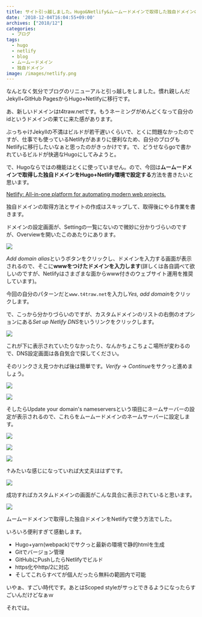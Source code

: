 ```yaml
---
title: サイト引っ越しました。Hugo&Netlify&ムームードメインで取得した独自ドメインの運用に切り替えました
date: '2018-12-04T16:04:55+09:00'
archives: ["2018/12"]
categories:
  - ブログ
tags:
  - hugo
  - netlify
  - blog
  - ムームードメイン
  - 独自ドメイン
image: /images/netlify.png
---
```

なんとなく気分でブログのリニューアルと引っ越しをしました。慣れ親しんだJekyll+GitHub PagesからHugo+Netlifyに移行です。

あ、新しいドメインはt4traw.netです。もうネーミングがめんどくなって自分のidというドメインの果てに来た感があります。

<!--more-->

ぶっちゃけJekyllの不満はビルドが若干遅いくらいで、とくに問題なかったのですが、仕事でも使っているNetlifyがあまりに便利なため、自分のブログもNetlifyに移行したいなぁと思ったのがきっかけです。で、どうせならgoで書かれているビルドが快適なHugoにしてみようと。

で、Hugoならではの機能はとくに使っていません。ので、今回は**ムームードメインで取得した独自ドメインをHugo+Netlify環境で設定する**方法を書きたいと思います。

[Netlify: All-in-one platform for automating modern web projects.](https://www.netlify.com/)

独自ドメインの取得方法とサイトの作成はスキップして、取得後にやる作業を書きます。

ドメインの設定画面が、Settingの一覧にないので微妙に分かりづらいのですが、Overviewを開いたこのあたりにあります。

![](/images/2018-12-04_16-23-45.png)

*Add domain alias*というボタンをクリックし、ドメインを入力する画面が表示されるので、そこに**wwwをつけたドメインを入力します**(詳しくは各自調べて欲しいのですが、Netlifyはさまざまな面からwww付きのウェブサイト運用を推奨しています)。

今回の自分のパターンだと`www.t4traw.net`を入力し*Yes, add domain*をクリックします。

で、こっから分かりづらいのですが、カスタムドメインのリストの右側のオプションにある*Set up Netlify DNS*をいうリンクをクリックします。

![](/images/2018-12-04_16-30-50.png)

これが下に表示されていたりなかったり、なんかちょこちょこ場所が変わるので、DNS設定画面は各自気合で探してください。

そのリンクさえ見つかれば後は簡単です。*Verify* → *Continue*をサクっと進めましょう。

![](/images/2018-11-29_09-47-10.png)

![](/images/2018-11-29_09-47-56.png)

そしたらUpdate your domain's nameserversという項目にネームサーバーの設定が表示されるので、これらをムームードメインのネームサーバーに設定します。

![](/images/2018-11-29_09-48-11.png)

![](/images/2018-11-29_09-48-38.png)

![](/images/2018-11-29_09-49-20.png)

↑みたいな感じになっていれば大丈夫ははずです。

![](/images/2018-11-29_09-49-55.png)

成功すればカスタムドメインの画面がこんな具合に表示されていると思います。

![](/images/2018-11-29_09-52-28.png)

ムームードメインで取得した独自ドメインをNetlifyで使う方法でした。

いろいろ便利すぎて感動します。

  - Hugo+yarn(webpack)でサクっと最新の環境で静的htmlを生成
  - Gitでバージョン管理
  - GitHubにPushしたらNetlifyでビルド
  - https化やhttp/2に対応
  - そしてこれらすべてが個人だったら無料の範囲内で可能

いやぁ、すごい時代です。あとはScoped styleがサっとできるようになったらすごいんだけどなぁｗ

それでは。
